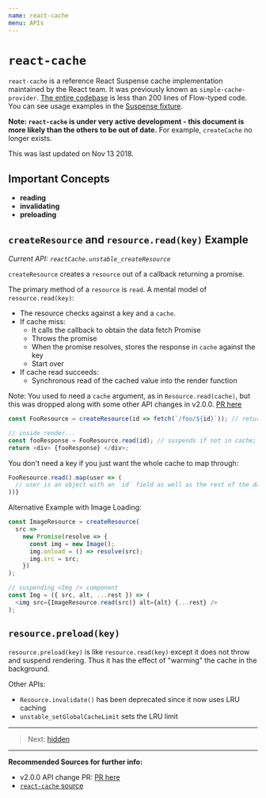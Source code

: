 ```yaml
---
name: react-cache
menu: APIs
---
```


# `react-cache`

`react-cache` is a reference React Suspense cache implementation maintained by the React team.
It was previously known as `simple-cache-provider`.
[The entire codebase](https://github.com/facebook/react/blob/16.8.6/packages/react-cache/src/ReactCache.js) is less than 200 lines of Flow-typed code. You can see usage examples in the [Suspense fixture](https://github.com/facebook/react/blob/v16.8.6/fixtures/unstable-async/suspense/src/components/UserPage.js).

**Note: `react-cache` is under very active development - this document is more likely than the others to be out of date.** For example, `createCache` no longer exists. 

This was last updated on Nov 13 2018.

## Important Concepts

- **reading**
- **invalidating**
- **preloading**

## `createResource` and `resource.read(key)` Example

_Current API: `reactCache.unstable_createResource`_

`createResource` creates a `resource` out of a callback returning a promise.

The primary method of a `resource` is `read`. A mental model of `resource.read(key)`:

- The resource checks against a key and a `cache`.
- If cache miss:
  - It calls the callback to obtain the data fetch Promise
  - Throws the promise
  - When the promise resolves, stores the response in `cache` against the key
  - Start over
- If cache read succeeds:
  - Synchronous read of the cached value into the render function

Note: You used to need a `cache` argument, as in `Resource.read(cache)`, but this was dropped along with some other API changes in v2.0.0. [PR here](https://github.com/facebook/react/pull/13337)

```js
const FooResource = createResource(id => fetch(`/foo/${id}`)); // return a promise, or async/await

// inside render...
const fooResponse = FooResource.read(id); // suspends if not in cache; renders if in cache
return <div> {fooResponse} </div>;
```

You don't need a key if you just want the whole cache to map through:

```js
FooResource.read().map(user => (
  // user is an object with an `id` field as well as the rest of the data
))}
```

Alternative Example with Image Loading:

```js
const ImageResource = createResource(
  src =>
    new Promise(resolve => {
      const img = new Image();
      img.onload = () => resolve(src);
      img.src = src;
    })
);

// suspending <Img /> component
const Img = ({ src, alt, ...rest }) => (
  <img src={ImageResource.read(src)} alt={alt} {...rest} />
);
```

## `resource.preload(key)`

`resource.preload(key)` is like `resource.read(key)` except it does not throw and suspend rendering.
Thus it has the effect of "warming" the cache in the background.


Other APIs:

- `Resource.invalidate()` has been deprecated since it now uses LRU caching
- `unstable_setGlobalCacheLimit` sets the LRU limit

---

> Next: [hidden](./hidden.md)

---

**Recommended Sources for further info:**

- v2.0.0 API change PR: [PR here](https://github.com/facebook/react/pull/13337)
- [`react-cache` source](https://github.com/facebook/react/blob/16.8.6/packages/react-cache/src/ReactCache.js)
